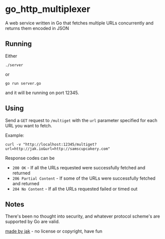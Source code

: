 go_http_multiplexer
===================

A web service written in Go that fetches multiple URLs concurrently and returns them encoded in JSON

Running
-------
Either

    ./server

or

    go run server.go

and it will be running on port 12345.

Using
-----

Send a `GET` request to `/multiget` with the `url` parameter specified for each URL you
want to fetch.

Example:

    curl -v "http://localhost:12345/multiget?url=http://jak.io&url=http://samscupcakery.com"

Response codes can be
 * `200 OK` - If all the URLs requested were successfully fetched and returned
 * `206 Partial Content` - If some of the URLs were successfully fetched and returned
 * `204 No Content` - If all the URLs requested failed or timed out

Notes
-----

There's been no thought into security, and whatever protocol scheme's are supported by Go
are valid.


[made by jak](http://jak.io) - no license or copyright, have fun
